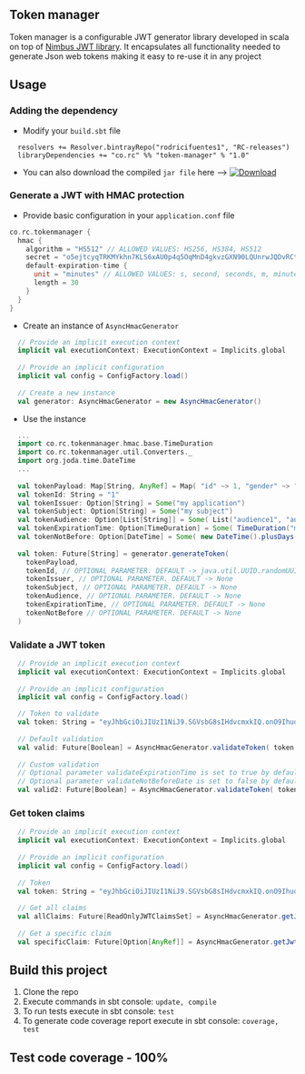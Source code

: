 ## Token manager
Token manager is a configurable JWT generator library developed in scala on top of [Nimbus JWT library](http://connect2id.com/products/nimbus-jose-jwt). It encapsulates all functionality needed to generate Json web tokens making it easy to re-use it in any project
## Usage
### Adding the dependency
* Modify your `build.sbt` file
```
  resolvers += Resolver.bintrayRepo("rodricifuentes1", "RC-releases")
  libraryDependencies += "co.rc" %% "token-manager" % "1.0"
```
* You can also download the compiled `jar file` here --> [ ![Download](https://api.bintray.com/packages/rodricifuentes1/RC-releases/token-manager/images/download.svg) ](https://bintray.com/rodricifuentes1/RC-releases/token-manager/_latestVersion)

### Generate a JWT with HMAC protection
* Provide basic configuration in your `application.conf` file
```scala
co.rc.tokenmanager {
  hmac {
    algorithm = "HS512" // ALLOWED VALUES: HS256, HS384, HS512
    secret = "o5ejtcyqTRKMYkhn7KLS6xAU0p4q5OqMnD4gkvzGXN90LQUnrwJQDvRCtb2kP8wg" // For HS256 must be a 256+ bit (32+ byte) secret. For HS384 must be a 384+ bit (48+ byte) secret. For HS512 must be a 512+ bit (64+ byte) secret.
    default-expiration-time {
      unit = "minutes" // ALLOWED VALUES: s, second, seconds, m, minute, minutes, h, hour, hours, d, day, days, w, week, weeks
      length = 30
    }
  }
}
```
* Create an instance of `AsyncHmacGenerator`
```scala
  // Provide an implicit execution context
  implicit val executionContext: ExecutionContext = Implicits.global
  
  // Provide an implicit configuration
  implicit val config = ConfigFactory.load()
  
  // Create a new instance
  val generator: AsyncHmacGenerator = new AsyncHmacGenerator()
```
* Use the instance
```scala
  ...
  import co.rc.tokenmanager.hmac.base.TimeDuration
  import co.rc.tokenmanager.util.Converters._
  import org.joda.time.DateTime
  ...
  
  val tokenPayload: Map[String, AnyRef] = Map( "id" ~> 1, "gender" ~> "Male", "age" ~> 22)
  val tokenId: String = "1"
  val tokenIssuer: Option[String] = Some("my application")
  val tokenSubject: Option[String] = Some("my subject")
  val tokenAudience: Option[List[String]] = Some( List("audience1", "audience2") )
  val tokenExpirationTime: Option[TimeDuration] = Some( TimeDuration("minutes", 10) )
  val tokenNotBefore: Option[DateTime] = Some( new DateTime().plusDays(1) )
  
  val token: Future[String] = generator.generateToken(
    tokenPayload,
    tokenId, // OPTIONAL PARAMETER. DEFAULT -> java.util.UUID.randomUUID().toString
    tokenIssuer, // OPTIONAL PARAMETER. DEFAULT -> None
    tokenSubject, // OPTIONAL PARAMETER. DEFAULT -> None
    tokenAudience, // OPTIONAL PARAMETER. DEFAULT -> None
    tokenExpirationTime, // OPTIONAL PARAMETER. DEFAULT -> None
    tokenNotBefore // OPTIONAL PARAMETER. DEFAULT -> None
  )
```
### Validate a JWT token
```scala
  // Provide an implicit execution context
  implicit val executionContext: ExecutionContext = Implicits.global
  
  // Provide an implicit configuration
  implicit val config = ConfigFactory.load()

  // Token to validate
  val token: String = "eyJhbGciOiJIUzI1NiJ9.SGVsbG8sIHdvcmxkIQ.onO9Ihudz3WkiauDO2Uhyuz0Y18UASXlSc1eS0NkWyA"
  
  // Default validation
  val valid: Future[Boolean] = AsyncHmacGenerator.validateToken( token )
  
  // Custom validation
  // Optional parameter validateExpirationTime is set to true by default
  // Optional parameter validateNotBeforeDate is set to false by default
  val valid2: Future[Boolean] = AsyncHmacGenerator.validateToken( token, validateExpirationTime = false, validateNotBeforeDate = true )
```
### Get token claims
```scala
  // Provide an implicit execution context
  implicit val executionContext: ExecutionContext = Implicits.global
  
  // Provide an implicit configuration
  implicit val config = ConfigFactory.load()
  
  // Token
  val token: String = "eyJhbGciOiJIUzI1NiJ9.SGVsbG8sIHdvcmxkIQ.onO9Ihudz3WkiauDO2Uhyuz0Y18UASXlSc1eS0NkWyA"
  
  // Get all claims
  val allClaims: Future[ReadOnlyJWTClaimsSet] = AsyncHmacGenerator.getJWTClaims( token )
  
  // Get a specific claim
  val specificClaim: Future[Option[AnyRef]] = AsyncHmacGenerator.getJwtClaim( token, "claimName" )
```
## Build this project
1. Clone the repo
2. Execute commands in sbt console: `update, compile`
3. To run tests execute in sbt console: `test`
4. To generate code coverage report execute in sbt console: `coverage, test`

## Test code coverage - 100%
